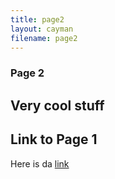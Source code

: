 ```yaml
---
title: page2
layout: cayman
filename: page2
--- 
```


### Page 2

## Very cool stuff

## Link to Page 1
Here is da [link](/README)
